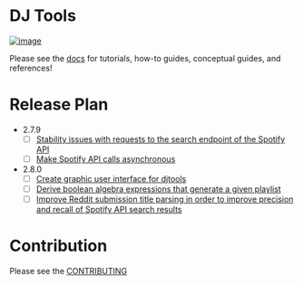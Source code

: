# DJ Tools
[![image](https://img.shields.io/pypi/v/djtools.svg)](https://pypi.org/project/djtools/)

Please see the [docs](https://a-rich.github.io/DJ-Tools/) for tutorials, how-to guides, conceptual guides, and references!

# Release Plan
* 2.7.9
    - [ ] [Stability issues with requests to the search endpoint of the Spotify API](https://github.com/a-rich/DJ-Tools/issues/58)
    - [ ] [Make Spotify API calls asynchronous](https://github.com/a-rich/DJ-Tools/issues/38)
* 2.8.0
    - [ ] [Create graphic user interface for djtools](https://github.com/a-rich/DJ-Tools/issues/118)
    - [ ] [Derive boolean algebra expressions that generate a given playlist](https://github.com/a-rich/DJ-Tools/issues/106)
    - [ ] [Improve Reddit submission title parsing in order to improve precision and recall of Spotify API search results](https://github.com/a-rich/DJ-Tools/issues/59)

# Contribution
Please see the [CONTRIBUTING](CONTRIBUTING.md)
